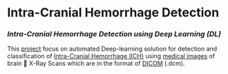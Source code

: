 # **Intra-Cranial Hemorrhage Detection**
### *Intra-Cranial Hemorrhage Detection using Deep Learning (DL)*

This [project](https://akhithababu.github.io/ICH-detection/) focus on automated Deep-learning solution for detection and classification of [Intra-Cranial Hemorrhage (ICH)](https://en.wikipedia.org/wiki/Intracranial_hemorrhage#:~:text=Intracranial%20bleeding%20occurs%20when%20a,such%20as%20a%20ruptured%20aneurysm.) using [medical images](https://en.wikipedia.org/wiki/Medical_imaging) of brain 🧠 X-Ray Scans which are in the format of [DICOM](https://www.dicomstandard.org/) (.dcm). 
